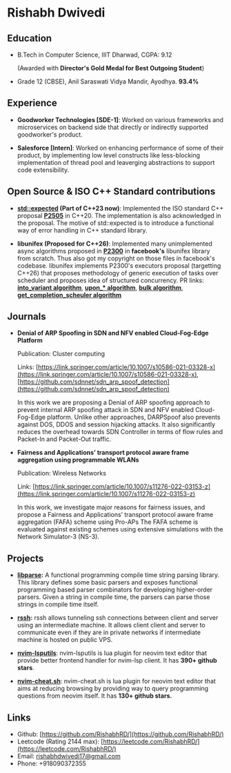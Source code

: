 # Rishabh Dwivedi

## Education

- B.Tech in Computer Science, IIIT Dharwad, CGPA: 9.12

  (Awarded with **Director's Gold Medal for Best Outgoing Student**)

- Grade 12 (CBSE), Anil Saraswati Vidya Mandir, Ayodhya. **93.4%**

## Experience

- **Goodworker Technologies \[SDE-1\]**: Worked on various frameworks and
  microservices on backend side that directly or indirectly supported
  goodworker's product.

- **Salesforce \[Intern\]**: Worked on enhancing performance of some of their
  product, by implementing low level constructs like less-blocking
  implementation of thread pool and leaverging abstractions to support code
  extensibility.

## Open Source & ISO C++ Standard contributions

- **[std::expected](https://github.com/RishabhRD/expected) (Part of C++23 now)**: Implemented the ISO standard
  C++ proposal **[P2505](http://wg21.link/p2505)** in C++20. The implementation
  is also acknowledged in the proposal. The motive of std::expected is to
  introduce a functional way of error handling in C++ standard library.

- **libunifex (Proposed for C++26)**: Implemented many unimplemented async
  algorithms proposed in **[P2300](https://wg21.link/p2300)** in **facebook's**
  libunifex library from scratch. Thus also got my copyright on those files in
  facebook's codebase. libunifex implements P2300's executors proposal
  (targetting C++26) that proposes methodology of generic execution of tasks
  over scheduler and proposes idea of structured concurrency.
  PR links: **[into_variant
  algorithm](https://github.com/facebookexperimental/libunifex/pull/350)**,
  **[upon\_\*
  algorithm](https://github.com/facebookexperimental/libunifex/pull/333)**,
  **[bulk
  algorithm](https://github.com/facebookexperimental/libunifex/pull/354)**,
  **[get_completion_scheuler
  algorithm](https://github.com/facebookexperimental/libunifex/pull/415)**

## Journals

- **Denial of ARP Spoofing in SDN and NFV enabled Cloud-Fog-Edge Platform**

  Publication: Cluster computing

  Links: [https://link.springer.com/article/10.1007/s10586-021-03328-x](https://link.springer.com/article/10.1007/s10586-021-03328-x), [https://github.com/sdnnet/sdn_arp_spoof_detection](https://github.com/sdnnet/sdn_arp_spoof_detection)

  In this work we are proposing a Denial of ARP spoofing approach to prevent
  internal ARP spoofing attack in SDN and NFV enabled Cloud-Fog-Edge platform.
  Unlike other approaches, DARPSpoof also prevents against DOS, DDOS and
  session hijacking attacks. It also significantly reduces the overhead towards
  SDN Controller in terms of flow rules and Packet-In and Packet-Out traffic.

- **Fairness and Applications’ transport protocol aware frame aggregation using programmable WLANs**

  Publication: Wireless Networks

  Link: [https://link.springer.com/article/10.1007/s11276-022-03153-z](https://link.springer.com/article/10.1007/s11276-022-03153-z)

  In this work, we investigate major reasons for fairness issues, and propose a
  Fairness and Applications’ transport protocol aware frame aggregation (FAFA)
  scheme using Pro-APs The FAFA scheme is evaluated against existing schemes
  using extensive simulations with the Network Simulator-3 (NS-3).

## Projects

- **[libparse](https://github.com/RishabhRD/libparse):** A functional programming compile time string parsing library.
  This library defines some basic parsers and exposes functional programming
  based parser combinators for developing higher-order parsers. Given a string
  in compile time, the parsers can parse those strings in compile time itself.

- **[rssh](https://github.com/RishabhRD/rssh-server):** rssh allows tunneling
  ssh connections between client and server using an intermediate machine. It
  allows client client and server to communicate even if they are in private
  networks if intermediate machine is hosted on public VPS.

- **[nvim-lsputils](https://github.com/RishabhRD/nvim-lsputils)**: nvim-lsputils
  is lua plugin for neovim text editor that provide better frontend handler for
  nvim-lsp client. It has **390+ github stars**.

- **[nvim-cheat.sh](https://github.com/RishabhRD/nvim-cheat.sh)**: nvim-cheat.sh
  is lua plugin for neovim text editor that aims at reducing browsing by providing
  way to query programming questions from neovim itself. It has **130+ github stars.**

## Links

- Github: [https://github.com/RishabhRD/](https://github.com/RishabhRD/)
- Leetcode (Rating 2144 max): [https://leetcode.com/RishabhRD/](https://leetcode.com/RishabhRD/)
- Email: rishabhdwivedi17@gmail.com
- Phone: +918090372355
